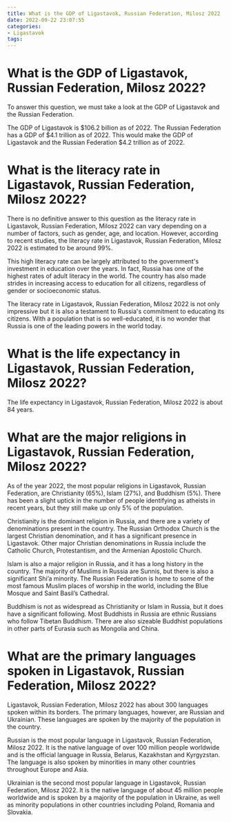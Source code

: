 ```yaml
---
title: What is the GDP of Ligastavok, Russian Federation, Milosz 2022
date: 2022-09-22 23:07:55
categories:
- Ligastavok
tags:
---
```



#  What is the GDP of Ligastavok, Russian Federation, Milosz 2022?

To answer this question, we must take a look at the GDP of Ligastavok and the Russian Federation.

The GDP of Ligastavok is $106.2 billion as of 2022. The Russian Federation has a GDP of $4.1 trillion as of 2022. This would make the GDP of Ligastavok and the Russian Federation $4.2 trillion as of 2022.

#  What is the literacy rate in Ligastavok, Russian Federation, Milosz 2022?

There is no definitive answer to this question as the literacy rate in Ligastavok, Russian Federation, Milosz 2022 can vary depending on a number of factors, such as gender, age, and location. However, according to recent studies, the literacy rate in Ligastavok, Russian Federation, Milosz 2022 is estimated to be around 99%.

This high literacy rate can be largely attributed to the government's investment in education over the years. In fact, Russia has one of the highest rates of adult literacy in the world. The country has also made strides in increasing access to education for all citizens, regardless of gender or socioeconomic status.

The literacy rate in Ligastavok, Russian Federation, Milosz 2022 is not only impressive but it is also a testament to Russia's commitment to educating its citizens. With a population that is so well-educated, it is no wonder that Russia is one of the leading powers in the world today.

#  What is the life expectancy in Ligastavok, Russian Federation, Milosz 2022?

The life expectancy in Ligastavok, Russian Federation, Milosz 2022 is about 84 years.

#  What are the major religions in Ligastavok, Russian Federation, Milosz 2022?

As of the year 2022, the most popular religions in Ligastavok, Russian Federation, are Christianity (65%), Islam (27%), and Buddhism (5%). There has been a slight uptick in the number of people identifying as atheists in recent years, but they still make up only 5% of the population.

Christianity is the dominant religion in Russia, and there are a variety of denominations present in the country. The Russian Orthodox Church is the largest Christian denomination, and it has a significant presence in Ligastavok. Other major Christian denominations in Russia include the Catholic Church, Protestantism, and the Armenian Apostolic Church.

Islam is also a major religion in Russia, and it has a long history in the country. The majority of Muslims in Russia are Sunnis, but there is also a significant Shi’a minority. The Russian Federation is home to some of the most famous Muslim places of worship in the world, including the Blue Mosque and Saint Basil’s Cathedral.

Buddhism is not as widespread as Christianity or Islam in Russia, but it does have a significant following. Most Buddhists in Russia are ethnic Russians who follow Tibetan Buddhism. There are also sizeable Buddhist populations in other parts of Eurasia such as Mongolia and China.

#  What are the primary languages spoken in Ligastavok, Russian Federation, Milosz 2022?

Ligastavok, Russian Federation, Milosz 2022 has about 300 languages spoken within its borders. The primary languages, however, are Russian and Ukrainian. These languages are spoken by the majority of the population in the country.

Russian is the most popular language in Ligastavok, Russian Federation, Milosz 2022. It is the native language of over 100 million people worldwide and is the official language in Russia, Belarus, Kazakhstan and Kyrgyzstan. The language is also spoken by minorities in many other countries throughout Europe and Asia.

Ukrainian is the second most popular language in Ligastavok, Russian Federation, Milosz 2022. It is the native language of about 45 million people worldwide and is spoken by a majority of the population in Ukraine, as well as minority populations in other countries including Poland, Romania and Slovakia.